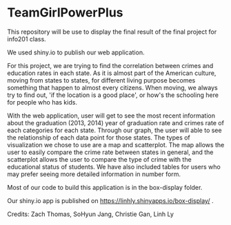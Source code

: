 # TeamGirlPowerPlus
This repository will be use to display the final result of the final project for info201 class.

We used shiny.io to publish our web application.

For this project, we are trying to find the correlation between crimes and education rates in each state. As it is almost part of the American culture, moving from states to states, for different living purpose becomes something that happen to almost every citizens. When moving, we always try to find out, 'if the location is a good place', or how's the schooling here for people who has kids.  

With the web application, user will get to see the most recent information about the graduation (2013, 2014) year of graduation rate and crimes rate of each categories for each state. Through our graph, the user will able to see the relationship of each data point for those states. The types of visualization we chose to use are a map and scatterplot. The map allows the user to easily compare the crime rate between states in general, and the scatterplot allows the user to compare the type of crime with the educational status of students. We have also included tables for users who may prefer seeing more detailed information in number form.

Most of our code to build this application is in the box-display folder.

Our shiny.io app is published on https://linhly.shinyapps.io/box-display/ .

Credits: Zach Thomas, SoHyun Jang, Christie Gan, Linh Ly
